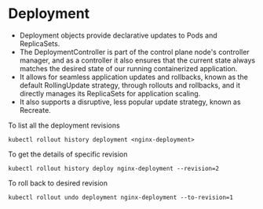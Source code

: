 # Deployment

* Deployment objects provide declarative updates to Pods and ReplicaSets. 
* The DeploymentController is part of the control plane node's controller manager, and as a controller it also ensures that the current state always matches the desired state of our running containerized application. 
* It allows for seamless application updates and rollbacks, known as the default RollingUpdate strategy, through rollouts and rollbacks, and it directly manages its ReplicaSets for application scaling. 
* It also supports a disruptive, less popular update strategy, known as Recreate. 

To list all the deployment revisions
```shell
kubectl rollout history deployment <nginx-deployment>
```

To get the details of specific revision
```shell
kubectl rollout history deploy nginx-deployment --revision=2
```

To roll back to desired revision
```shell
kubectl rollout undo deployment nginx-deployment --to-revision=1
```
